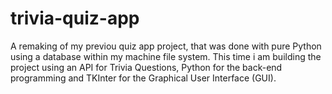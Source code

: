 # trivia-quiz-app
A remaking of my previou quiz app project, that was done with pure Python using a database within my machine file system. This time i am building the project using an API for Trivia Questions, Python for the back-end programming and TKInter for the Graphical User Interface (GUI).
